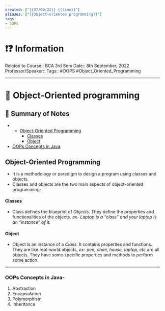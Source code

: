 ```yaml
---
created: ["{{07/09/22}} {{time}}"]
aliases: ["{{Object-Oriented programming}}"]
tags:
- OOPS
---
```


# ❗❓ Information
Related to Course:: BCA 3rd Sem
Date:: 8th September, 2022
Professor/Speaker::
Tags:: #OOPS #Object_Oriented_Programming

---
# 📑 Object-Oriented programming

## 📃 Summary of Notes
-   - [Object-Oriented Programming](#object-oriented-programming)
      - [Classes](#classes)
      - [Object](#object)
  - [OOPs Concepts in Java](#oops-concepts-in-java)

## Object-Oriented Programming
- It is a methodology or paradigm to design a program using classes and objects.
- Classes and objects are the two main aspects of object-oriented programming-

#### Classes
- Class defines the blueprint of *Objects*. They define the properties and functionalities of the objects. *ex- Laptop is a “class” and your laptop is an “instance” of it.*

#### Object 
- Object is an instance of a *Class.* It contains properties and functions. They are like real-world objects, *ex- pen, chair, house, laptop, etc* are all objects. They have some specific properties and methods to perform some action.

---

### OOPs Concepts in Java-
1.	Abstraction
2.	Encapsulation
3.	Polymorphism
4.	Inheritance
